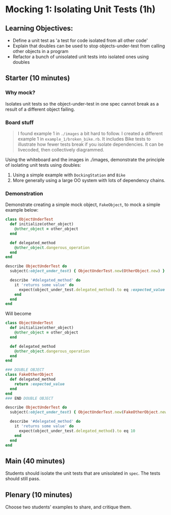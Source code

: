 # Mocking 1: Isolating Unit Tests (1h)

## Learning Objectives:

- Define a unit test as 'a test for code isolated from all other code'
- Explain that doubles can be used to stop objects-under-test from calling other objects in a program
- Refactor a bunch of unisolated unit tests into isolated ones using doubles

## Starter (10 minutes)

### Why mock?

Isolates unit tests so the object-under-test in one spec cannot break as a result of a different object failing.

### Board stuff

> I found example 1 in `./images` a bit hard to follow.  I created a different example 1 in `example_1/broken_bike.rb`.  It includes Bike tests to illustrate how fewer tests break if you isolate dependencies.  It can be livecoded, then collectively diagrammed.

Using the whiteboard and the images in ./images, demonstrate the principle of isolating unit tests using doubles:

1. Using a simple example with `DockingStation` and `Bike`
2. More generally using a large OO system with lots of dependency chains.

### Demonstration

Demonstrate creating a simple mock object, `FakeObject`, to mock a simple example below:

```ruby
class ObjectUnderTest
  def initialize(other_object)
    @other_object = other_object
  end

  def delegated_method
    @other_object.dangerous_operation
  end
end

describe ObjectUnderTest do
  subject(:object_under_test) { ObjectUnderTest.new(OtherObject.new) }

  describe '#delegated_method' do
    it 'returns some value' do
      expect(object_under_test.delegated_method).to eq :expected_value
    end
  end
end
```

Will become

```ruby
class ObjectUnderTest
  def initialize(other_object)
    @other_object = other_object
  end

  def delegated_method
    @other_object.dangerous_operation
  end
end

### DOUBLE OBJECT
class FakeOtherObject
  def delegated_method
    return :expected_value
  end
end
### END DOUBLE OBJECT

describe ObjectUnderTest do
  subject(:object_under_test) { ObjectUnderTest.new(FakeOtherObject.new) }

  describe '#delegated_method' do
    it 'returns some value' do
      expect(object_under_test.delegated_method).to eq 10
    end
  end
end
```

## Main (40 minutes)

Students should isolate the unit tests that are unisolated in `spec`. The tests should still pass.

## Plenary (10 minutes)

Choose two students' examples to share, and critique them.

